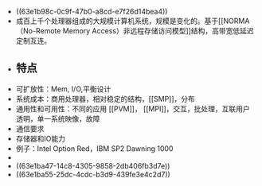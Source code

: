 - ((63e1b98c-0c9f-47b0-a8cd-e7f26d14bea4))
- 成百上千个处理器组成的大规模计算机系统，规模是变化的。基于[[NORMA（No-Remote Memory Access）非远程存储访问模型]]结构，高带宽低延迟定制互连。
- ## 特点
- 可扩放性：Mem, I/O,平衡设计
- 系统成本：商用处理器，相对稳定的结构，[[SMP]]，分布
- 通用性和可用性：不同的应用 [[PVM]]， [[MPI]]，交互，批处理，互联用户透明，单一系统映像，故障
- 通信要求
- 存储器和IO能力
- 例子：Intel Option Red，IBM SP2 Dawning 1000
-
- ((63e1ba47-14c8-4305-9858-2db406fb3d7e))
- ((63e1ba55-25dc-4cdc-b3d9-439fe3e4c2d7))